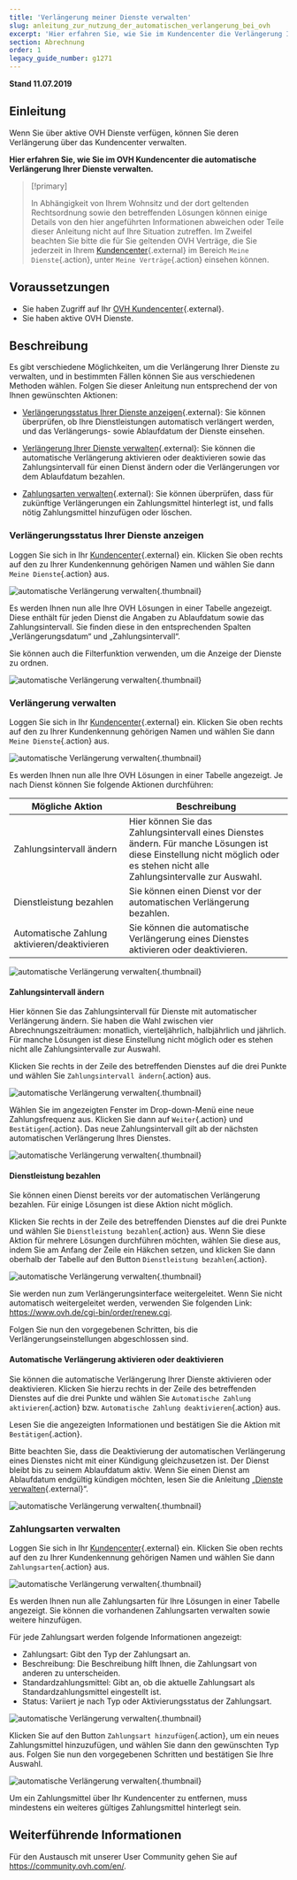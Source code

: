 ```yaml
---
title: 'Verlängerung meiner Dienste verwalten'
slug: anleitung_zur_nutzung_der_automatischen_verlangerung_bei_ovh
excerpt: 'Hier erfahren Sie, wie Sie im Kundencenter die Verlängerung Ihrer OVH Dienste verwalten.'
section: Abrechnung
order: 1
legacy_guide_number: g1271
---
```


**Stand 11.07.2019**

## Einleitung

Wenn Sie über aktive OVH Dienste verfügen, können Sie deren Verlängerung über das Kundencenter verwalten.

**Hier erfahren Sie, wie Sie im OVH Kundencenter die automatische Verlängerung Ihrer Dienste verwalten.**

> [!primary]
>
> In Abhängigkeit von Ihrem Wohnsitz und der dort geltenden Rechtsordnung sowie den betreffenden Lösungen können einige Details von den hier angeführten Informationen abweichen oder Teile dieser Anleitung nicht auf Ihre Situation zutreffen. Im Zweifel beachten Sie bitte die für Sie geltenden OVH Verträge, die Sie jederzeit in Ihrem [Kundencenter](https://www.ovh.com/auth/?action=gotomanager){.external} im Bereich `Meine Dienste`{.action}, unter `Meine Verträge`{.action} einsehen können.
>


## Voraussetzungen

- Sie haben Zugriff auf Ihr [OVH Kundencenter](https://www.ovh.com/auth/?action=gotomanager){.external}.
- Sie haben aktive OVH Dienste.

## Beschreibung

Es gibt verschiedene Möglichkeiten, um die Verlängerung Ihrer Dienste zu verwalten, und in bestimmten Fällen können Sie aus verschiedenen Methoden wählen. Folgen Sie dieser Anleitung nun entsprechend der von Ihnen gewünschten Aktionen: 

- [Verlängerungsstatus Ihrer Dienste anzeigen](https://docs.ovh.com/de/billing/anleitung_zur_nutzung_der_automatischen_verlangerung_bei_ovh/#verlangerungsstatus-ihrer-dienste-anzeigen){.external}: Sie können überprüfen, ob Ihre Dienstleistungen automatisch verlängert werden, und das Verlängerungs- sowie Ablaufdatum der Dienste einsehen.

- [Verlängerung Ihrer Dienste verwalten](https://docs.ovh.com/de/billing/anleitung_zur_nutzung_der_automatischen_verlangerung_bei_ovh/#verlangerung-verwalten){.external}: Sie können die automatische Verlängerung aktivieren oder deaktivieren sowie das Zahlungsintervall für einen Dienst ändern oder die Verlängerungen vor dem Ablaufdatum bezahlen.

- [Zahlungsarten verwalten](https://docs.ovh.com/de/billing/anleitung_zur_nutzung_der_automatischen_verlangerung_bei_ovh/#zahlungsarten-verwalten_1){.external}: Sie können überprüfen, dass für zukünftige Verlängerungen ein Zahlungsmittel hinterlegt ist, und falls nötig Zahlungsmittel hinzufügen oder löschen.

### Verlängerungsstatus Ihrer Dienste anzeigen

Loggen Sie sich in Ihr [Kundencenter](https://www.ovh.com/auth/?action=gotomanager){.external} ein. Klicken Sie oben rechts auf den zu Ihrer Kundenkennung gehörigen Namen und wählen Sie dann `Meine Dienste`{.action} aus.

![automatische Verlängerung verwalten](images/manage-automatic-renewal-step1.png){.thumbnail}

Es werden Ihnen nun alle Ihre OVH Lösungen in einer Tabelle angezeigt. Diese enthält für jeden Dienst die Angaben zu Ablaufdatum sowie das Zahlungsintervall. Sie finden diese in den entsprechenden Spalten „Verlängerungsdatum“ und „Zahlungsintervall“.

Sie können auch die Filterfunktion verwenden, um die Anzeige der Dienste zu ordnen.

![automatische Verlängerung verwalten](images/manage-automatic-renewal-step2.png){.thumbnail}

### Verlängerung verwalten

Loggen Sie sich in Ihr [Kundencenter](https://www.ovh.com/auth/?action=gotomanager){.external} ein. Klicken Sie oben rechts auf den zu Ihrer Kundenkennung gehörigen Namen und wählen Sie dann `Meine Dienste`{.action} aus.

![automatische Verlängerung verwalten](images/manage-automatic-renewal-step1.png){.thumbnail}

Es werden Ihnen nun alle Ihre OVH Lösungen in einer Tabelle angezeigt. Je nach Dienst können Sie folgende Aktionen durchführen:

|Mögliche Aktion|Beschreibung|
|---|---|
|Zahlungsintervall ändern|Hier können Sie das Zahlungsintervall eines Dienstes ändern. Für manche Lösungen ist diese Einstellung nicht möglich oder es stehen nicht alle Zahlungsintervalle zur Auswahl.|
|Dienstleistung bezahlen|Sie können einen Dienst vor der automatischen Verlängerung bezahlen.|
|Automatische Zahlung aktivieren/deaktivieren|Sie können die automatische Verlängerung eines Dienstes aktivieren oder deaktivieren.|

![automatische Verlängerung verwalten](images/manage-automatic-renewal-step3.png){.thumbnail}

#### Zahlungsintervall ändern

Hier können Sie das Zahlungsintervall für Dienste mit automatischer Verlängerung ändern. Sie haben die Wahl zwischen vier Abrechnungszeiträumen: monatlich, vierteljährlich, halbjährlich und jährlich. Für manche Lösungen ist diese Einstellung nicht möglich oder es stehen nicht alle Zahlungsintervalle zur Auswahl.

Klicken Sie rechts in der Zeile des betreffenden Dienstes auf die drei Punkte und wählen Sie `Zahlungsintervall ändern`{.action} aus.

![automatische Verlängerung verwalten](images/manage-automatic-renewal-step4.png){.thumbnail} 

Wählen Sie im angezeigten Fenster im Drop-down-Menü eine neue Zahlungsfrequenz aus. Klicken Sie dann auf `Weiter`{.action} und `Bestätigen`{.action}. Das neue Zahlungsintervall gilt ab der nächsten automatischen Verlängerung Ihres Dienstes.

![automatische Verlängerung verwalten](images/manage-automatic-renewal-step5.png){.thumbnail} 

#### Dienstleistung bezahlen

Sie können einen Dienst bereits vor der automatischen Verlängerung bezahlen. Für einige Lösungen ist diese Aktion nicht möglich.

Klicken Sie rechts in der Zeile des betreffenden Dienstes auf die drei Punkte und wählen Sie `Dienstleistung bezahlen`{.action} aus. Wenn Sie diese Aktion für mehrere Lösungen durchführen möchten, wählen Sie diese aus, indem Sie am Anfang der Zeile ein Häkchen setzen, und klicken Sie dann oberhalb der Tabelle auf den Button `Dienstleistung bezahlen`{.action}.

![automatische Verlängerung verwalten](images/manage-automatic-renewal-step6.png){.thumbnail} 

Sie werden nun zum Verlängerungsinterface weitergeleitet. Wenn Sie nicht automatisch weitergeleitet werden, verwenden Sie folgenden Link: <https://www.ovh.de/cgi-bin/order/renew.cgi>.

Folgen Sie nun den vorgegebenen Schritten, bis die Verlängerungseinstellungen abgeschlossen sind.

#### Automatische Verlängerung aktivieren oder deaktivieren

Sie können die automatische Verlängerung Ihrer Dienste aktivieren oder deaktivieren. Klicken Sie hierzu rechts in der Zeile des betreffenden Dienstes auf die drei Punkte und wählen Sie `Automatische Zahlung aktivieren`{.action} bzw. `Automatische Zahlung deaktivieren`{.action} aus. 

Lesen Sie die angezeigten Informationen und bestätigen Sie die Aktion mit `Bestätigen`{.action}.

Bitte beachten Sie, dass die Deaktivierung der automatischen Verlängerung eines Dienstes nicht mit einer Kündigung gleichzusetzen ist. Der Dienst bleibt bis zu seinem Ablaufdatum aktiv. Wenn Sie einen Dienst am Ablaufdatum endgültig kündigen möchten, lesen Sie die Anleitung „[Dienste verwalten](https://docs.ovh.com/de/billing/ovh-dienste-verwalten/#dienste-verwalten){.external}“.

![automatische Verlängerung verwalten](images/manage-automatic-renewal-step7.png){.thumbnail} 

### Zahlungsarten verwalten

Loggen Sie sich in Ihr [Kundencenter](https://www.ovh.com/auth/?action=gotomanager){.external} ein. Klicken Sie oben rechts auf den zu Ihrer Kundenkennung gehörigen Namen und wählen Sie dann `Zahlungsarten`{.action} aus.

![automatische Verlängerung verwalten](images/manage-automatic-renewal-step8.png){.thumbnail}

Es werden Ihnen nun alle Zahlungsarten für Ihre Lösungen in einer Tabelle angezeigt. Sie können die vorhandenen Zahlungsarten verwalten sowie weitere hinzufügen.

Für jede Zahlungsart werden folgende Informationen angezeigt:

- Zahlungsart: Gibt den Typ der Zahlungsart an.
- Beschreibung: Die Beschreibung hilft Ihnen, die Zahlungsart von anderen zu unterscheiden.
- Standardzahlungsmittel: Gibt an, ob die aktuelle Zahlungsart als Standardzahlungsmittel eingestellt ist.
- Status: Variiert je nach Typ oder Aktivierungsstatus der Zahlungsart.

![automatische Verlängerung verwalten](images/manage-automatic-renewal-step9.png){.thumbnail}

Klicken Sie auf den Button `Zahlungsart hinzufügen`{.action}, um ein neues Zahlungsmittel hinzuzufügen, und wählen Sie dann den gewünschten Typ aus. Folgen Sie nun den vorgegebenen Schritten und bestätigen Sie Ihre Auswahl.

![automatische Verlängerung verwalten](images/manage-automatic-renewal-step10.png){.thumbnail}

Um ein Zahlungsmittel über Ihr Kundencenter zu entfernen, muss mindestens ein weiteres gültiges Zahlungsmittel hinterlegt sein.

## Weiterführende Informationen

Für den Austausch mit unserer User Community gehen Sie auf <https://community.ovh.com/en/>.